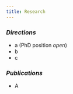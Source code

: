 ```yaml
---
title: Research
---
```


### *Directions*
- a (PhD position *open*)
- b
- c

### *Publications*

- A
